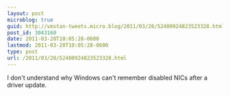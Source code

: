 ```yaml
---
layout: post
microblog: true
guid: http://vmstan-tweets.micro.blog/2011/03/28/52400924823523328.html
post_id: 3043160
date: 2011-03-28T10:05:28-0600
lastmod: 2011-03-28T10:05:28-0600
type: post
url: /2011/03/28/52400924823523328.html
---
```

I don't understand why Windows can't remember disabled NICs after a driver update.
